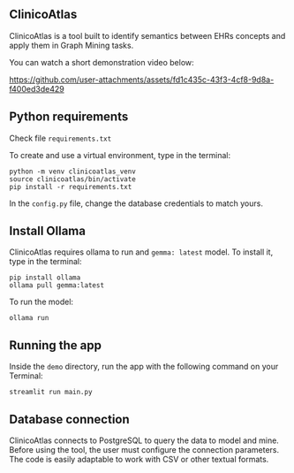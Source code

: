 ## ClinicoAtlas

ClinicoAtlas is a tool built to identify semantics between EHRs concepts and apply them in Graph Mining tasks.

You can watch a short demonstration video below:

https://github.com/user-attachments/assets/fd1c435c-43f3-4cf8-9d8a-f400ed3de429

## Python requirements


Check file `requirements.txt`

To create and use a virtual environment, type in the terminal:

    python -m venv clinicoatlas_venv  
    source clinicoatlas/bin/activate  
    pip install -r requirements.txt  

In the `config.py` file, change the database credentials to match yours.

## Install Ollama

ClinicoAtlas requires ollama to run and `gemma: latest` model. To install it, type in the terminal:

    pip install ollama
    ollama pull gemma:latest
    
To run the model:  

    ollama run 


## Running the app

Inside the `demo` directory, run the app with the following command on your Terminal:

    streamlit run main.py


## Database connection

ClinicoAtlas connects to PostgreSQL to query the data to model and mine.
Before using the tool, the user must configure the connection parameters.
The code is easily adaptable to work with CSV or other textual formats.

## 
